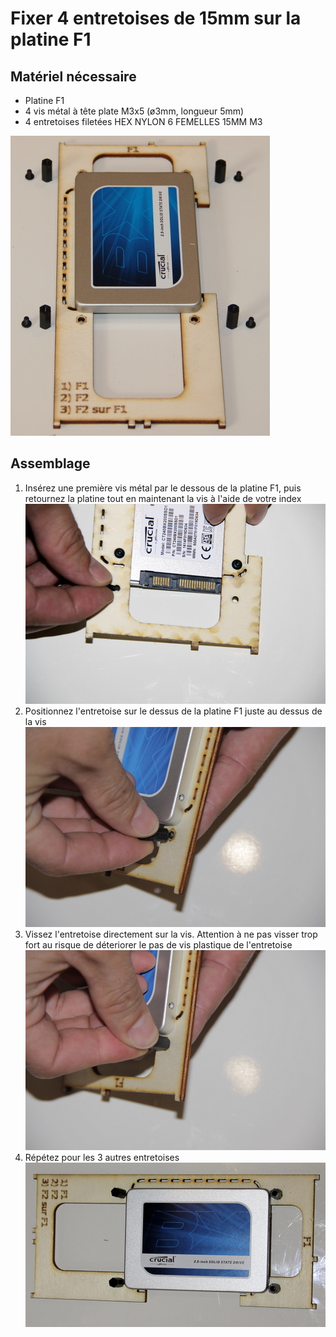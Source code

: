 # Fixer 4 entretoises de 15mm sur la platine F1

## Matériel nécessaire

* Platine F1
* 4 vis métal à tête plate M3x5 \(ø3mm, longueur 5mm\)
* 4 entretoises filetées HEX NYLON 6 FEMELLES 15MM M3  

![](../assets/IMG_5192.JPG)

## Assemblage

1. Insérez une première vis métal par le dessous de la platine F1, puis retournez la platine tout en maintenant la vis à l'aide de votre index
   ![](../assets/_MG_5213.JPG)  
2. Positionnez l'entretoise sur le dessus de la platine F1 juste au dessus de la vis
   ![](../assets/_MG_5214.JPG)  
3. Vissez l'entretoise directement sur la vis. Attention à ne pas visser trop fort au risque de déteriorer le pas de vis plastique de l'entretoise  
   ![](../assets/_MG_5215.JPG)  
4. Répétez pour les 3 autres entretoises  
   ![](../assets/_MG_5216.JPG)



